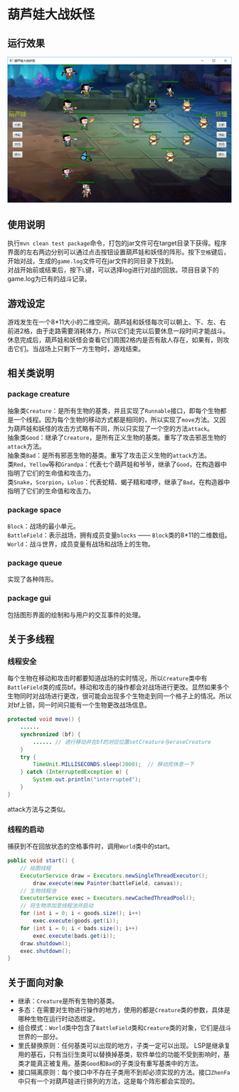 # 葫芦娃大战妖怪
## 运行效果
![](image/display.png)
## 使用说明
执行`mvn clean test package`命令，打包的jar文件可在target目录下获得。程序界面的左右两边分别可以通过点击按钮设置葫芦娃和妖怪的阵形。按下`空格`键后，开始对战，生成的`game.log`文件可在jar文件的同目录下找到。<br>
对战开始前或结束后，按下`L`键，可以选择log进行对战的回放。项目目录下的game.log为已有的战斗记录。
## 游戏设定
游戏发生在一个8*11大小的二维空间。葫芦娃和妖怪每次可以朝上、下、左、右前进2格，由于走路需要消耗体力，所以它们走完以后要休息一段时间才能战斗。<br>
休息完成后，葫芦娃和妖怪会查看它们周围2格内是否有敌人存在，如果有，则攻击它们。当战场上只剩下一方生物时，游戏结束。
## 相关类说明
### package creature
抽象类`Creature`：是所有生物的基类，并且实现了`Runnable`接口，即每个生物都是一个线程。因为每个生物的移动方式都是相同的，所以实现了`move`方法。又因为葫芦娃和妖怪的攻击方式略有不同，所以只实现了一个空的方法`attack`。<br>
抽象类`Good`：继承了`Creature`，是所有正义生物的基类。重写了攻击邪恶生物的`attack`方法。<br>
抽象类`Bad`：是所有邪恶生物的基类。重写了攻击正义生物的`attack`方法。<br>
类`Red`，`Yellow`等和`Grandpa`：代表七个葫芦娃和爷爷，继承了`Good`，在构造器中指明了它们的生命值和攻击力。<br>
类`Snake`，`Scorpion`，`Loluo`：代表蛇精、蝎子精和喽啰，继承了`Bad`，在构造器中指明了它们的生命值和攻击力。<br>
### package space
`Block`：战场的最小单元。<br>
`BattleField`：表示战场，拥有成员变量`blocks` —— `Block`类的8*11的二维数组。<br>
`World`：战斗世界，成员变量有战场和战场上的生物。
### package queue
实现了各种阵形。
### package gui
包括图形界面的绘制和与用户的交互事件的处理。
## 关于多线程
### 线程安全
每个生物在移动和攻击时都要知道战场的实时情况，所以`Creature`类中有`BattleField`类的成员bf。移动和攻击的操作都会对战场进行更改。显然如果多个生物同时对战场进行更改，很可能会出现多个生物走到同一个格子上的情况。所以对bf上锁，同一时间只能有一个生物更改战场信息。
```java
protected void move() {
    ......
    synchronized (bf) {
        ...... // 进行移动并在bf的对应位置setCreature与eraseCreature
    }
    try {
        TimeUnit.MILLISECONDS.sleep(2000);  // 移动完休息一下
    } catch (InterruptedException e) {
        System.out.println("interrupted");
    }
}
```
attack方法与之类似。
### 线程的启动
捕获到不在回放状态的空格事件时，调用`World`类中的start。
```java
public void start() {
    // 绘图线程
    ExecutorService draw = Executors.newSingleThreadExecutor();
        draw.execute(new Painter(battleField, canvas));
    // 生物线程池
    ExecutorService exec = Executors.newCachedThreadPool();
    // 将生物添加至线程池并启动
    for (int i = 0; i < goods.size(); i++)
        exec.execute(goods.get(i));
    for (int i = 0; i < bads.size(); i++)
        exec.execute(bads.get(i));
    draw.shutdown();
    exec.shutdown();
}
```
## 关于面向对象
- 继承：`Creature`是所有生物的基类。
- 多态：在需要对生物进行操作的地方，使用的都是`Creature`类的参数，具体是哪种生物在运行时动态绑定。
- 组合模式：`World`类中包含了`BattleField`类和`Creature`类的对象，它们是战斗世界的一部分。
- 里氏替换原则：任何基类可以出现的地方，子类一定可以出现。 LSP是继承复用的基石，只有当衍生类可以替换掉基类，软件单位的功能不受到影响时，基类才能真正被复用。基类`Good`和`Bad`的子类没有重写基类中的方法。
- 接口隔离原则：每个接口中不存在子类用不到却必须实现的方法。接口`ZhenFa`中只有一个对葫芦娃进行排列的方法，这是每个阵形都会实现的。

